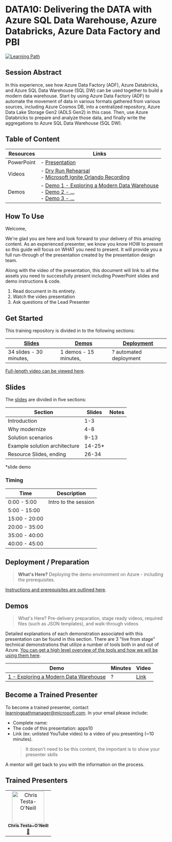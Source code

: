# DATA10: Delivering the DATA with Azure SQL Data Warehouse, Azure Databricks, Azure Data Factory and PBI

[![Learning Path](https://img.shields.io/badge/Learning%20Path-DATA-fe5e00?logo=microsoft)](https://github.com/microsoft/ignite-learning-paths-training-DATA)

## Session Abstract

In this experience, see how Azure Data Factory (ADF), Azure Databricks, and Azure SQL Data Warehouse (SQL DW) can be used together to build a modern data warehouse. Start by using Azure Data Factory (ADF) to automate the movement of data in various formats gathered from various sources, including Azure Cosmos DB, into a centralized repository, Azure Data Lake Storage Gen2 (ADLS Gen2) in this case. Then, use Azure Databricks to prepare and analyze those data, and finally write the aggregations to Azure SQL Data Warehouse (SQL DW).


## Table of Content

| Resources          | Links                            |
|-------------------|----------------------------------|
| PowerPoint        | - [Presentation](presentations.md) |
| Videos            | - [Dry Run Rehearsal](#) <br/>- [Microsoft Ignite Orlando Recording](https://myignite.techcommunity.microsoft.com/sessions/84354) |
| Demos             | - [Demo 1 - Exploring a Modern Data Warehouse](demos/README.md#demo-1---exploring-a-modern-data-warehouse) <br/>- [Demo 2 - ...](#) <br/>- [Demo 3 - ...](#) |


## How To Use

Welcome,

We're glad you are here and look forward to your delivery of this amazing content. As an experienced presenter, we know you know HOW to present so this guide will focus on WHAT you need to present. It will provide you a full run-through of the presentation created by the presentation design team. 

Along with the video of the presentation, this document will link to all the assets you need to successfully present including PowerPoint slides and demo instructions &
code.

1.  Read document in its entirety.
2.  Watch the video presentation
3.  Ask questions of the Lead Presenter


## Get Started

This training repository is divided in to the following sections:

| [Slides](#slides) | [Demos](demos/README.md) | [Deployment](deployment/README.md) | 
|-------------------|---------------------------|--------------------------------------
| 34 slides - 30 minutes, | 1 demos - 15 minutes, | ? automated deployment

 [Full-length video can be viewed here](#).

## Slides

The [slides](presentations.md) are divided in five sections:

 Section                     | Slides            | Notes
---------------------------- |---------------    |------
Introduction                 | 1-3               | 
Why modernize                | 4-8               | 
Solution scenarios           | 9-13              | 
Example solution architecture| 14-25*            |
Resource Slides, ending     | 26-34             | 

*slide demo

### Timing

| Time        | Description 
--------------|-------------
0:00 - 5:00   | Intro to the session 
5:00 - 15:00  | 
15:00 - 20:00 | 
20:00 - 35:00 |  
35:00 - 40:00 | 
40:00 - 45:00 | 

## Deployment / Preparation

>**What's Here?** Deploying the demo environment on Azure - including the prerequisites.

[Instructions and prerequisites are outlined here](deployment/README.md). 


## Demos

> What's Here? Pre-delivery preparation, stage ready videos, required files (such as JSON templates), and walk-through videos

Detailed explanations of each demonstration associated with this presentation can be found in this section. There are 3 "live from stage" technical demonstrations that utilize a number of tools both in and out of Azure. [You can get a high level overview of the tools and how we will be using them here](demos/README.md).

| Demo 	                                                                                               | Minutes | Video
-------------------------------------------------------------------------------------------------------|---------|-----------------
|  [1 - Exploring a Modern Data Warehouse](demos/README.md#demo-1---exploring-a-modern-data-warehouse) | ?       | [Link](/)


## Become a Trained Presenter

To become a trained presenter, contact [learningpathmanager@microsoft.com](mailto:learningpathmanager@microsoft.com). In your email please include:

- Complete name:
- The code of this presentation: apps10
- Link (ex: unlisted YouTube video) to a video of you presenting (~10 minutes). 
  > It doesn't need to be this content, the important is to show your presenter skills

A mentor will get back to you with the information on the process.

## Trained Presenters

<!-- ALL-CONTRIBUTORS-LIST:START - Do not remove or modify this section -->

<table>
<tr>
    <td align="center"><a href="http://learnanalytics.microsoft.com">
        <img src="https://avatars0.githubusercontent.com/u/22796551?s=460&v=4" width="100px;" alt="Chris Testa-O'Neill
"/><br />
        <sub><b>Chris Testa-O'Neill
</b></sub></a><br />
            <a href="https://github.com/microsoft/ignite-learning-paths-training-data/commits?author=ctestaoneillmsft" title="talk">📢</a> 
    </td>
</tr></table>

<!-- ALL-CONTRIBUTORS-LIST:END -->
